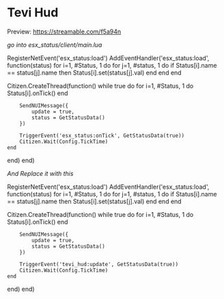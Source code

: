 # Tevi Hud 

Preview: https://streamable.com/f5a94n

*go into esx_status/client/main.lua*

RegisterNetEvent('esx_status:load')
AddEventHandler('esx_status:load', function(status)
  for i=1, #Status, 1 do
  	for j=1, #status, 1 do
  		if Status[i].name == status[j].name then
  			Status[i].set(status[j].val)
  		end
  	end
  end

  Citizen.CreateThread(function()
  	while true do
  		for i=1, #Status, 1 do
  			Status[i].onTick()
  		end

  		SendNUIMessage({
  			update = true,
  			status = GetStatusData()
  		})

  		TriggerEvent('esx_status:onTick', GetStatusData(true))
  		Citizen.Wait(Config.TickTime)
  	end
  end)
end)

*And Replace it with this*

RegisterNetEvent('esx_status:load')
AddEventHandler('esx_status:load', function(status)
  for i=1, #Status, 1 do
  	for j=1, #status, 1 do
  		if Status[i].name == status[j].name then
  			Status[i].set(status[j].val)
  		end
  	end
  end

  Citizen.CreateThread(function()
  	while true do
  		for i=1, #Status, 1 do
  			Status[i].onTick()
  		end

  		SendNUIMessage({
  			update = true,
  			status = GetStatusData()
  		})

  		TriggerEvent('tevi_hud:update', GetStatusData(true))
  		Citizen.Wait(Config.TickTime)
  	end
  end)
end)
